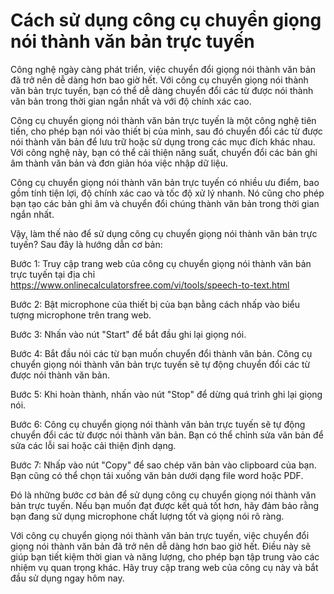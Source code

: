 Cách sử dụng công cụ chuyển giọng nói thành văn bản trực tuyến
==============================================================

Công nghệ ngày càng phát triển, việc chuyển đổi giọng nói thành văn bản đã trở nên dễ dàng hơn bao giờ hết. Với công cụ chuyển giọng nói thành văn bản trực tuyến, bạn có thể dễ dàng chuyển đổi các từ được nói thành văn bản trong thời gian ngắn nhất và với độ chính xác cao.

Công cụ chuyển giọng nói thành văn bản trực tuyến là một công nghệ tiên tiến, cho phép bạn nói vào thiết bị của mình, sau đó chuyển đổi các từ được nói thành văn bản để lưu trữ hoặc sử dụng trong các mục đích khác nhau. Với công nghệ này, bạn có thể cải thiện năng suất, chuyển đổi các bản ghi âm thành văn bản và đơn giản hóa việc nhập dữ liệu.

Công cụ chuyển giọng nói thành văn bản trực tuyến có nhiều ưu điểm, bao gồm tính tiện lợi, độ chính xác cao và tốc độ xử lý nhanh. Nó cũng cho phép bạn tạo các bản ghi âm và chuyển đổi chúng thành văn bản trong thời gian ngắn nhất.

Vậy, làm thế nào để sử dụng công cụ chuyển giọng nói thành văn bản trực tuyến? Sau đây là hướng dẫn cơ bản:

Bước 1: Truy cập trang web của công cụ chuyển giọng nói thành văn bản trực tuyến tại địa chỉ <https://www.onlinecalculatorsfree.com/vi/tools/speech-to-text.html>

Bước 2: Bật microphone của thiết bị của bạn bằng cách nhấp vào biểu tượng microphone trên trang web.

Bước 3: Nhấn vào nút "Start" để bắt đầu ghi lại giọng nói.

Bước 4: Bắt đầu nói các từ bạn muốn chuyển đổi thành văn bản. Công cụ chuyển giọng nói thành văn bản trực tuyến sẽ tự động chuyển đổi các từ được nói thành văn bản.

Bước 5: Khi hoàn thành, nhấn vào nút "Stop" để dừng quá trình ghi lại giọng nói.

Bước 6: Công cụ chuyển giọng nói thành văn bản trực tuyến sẽ tự động chuyển đổi các từ được nói thành văn bản. Bạn có thể chỉnh sửa văn bản để sửa các lỗi sai hoặc cải thiện định dạng.

Bước 7: Nhấp vào nút "Copy" để sao chép văn bản vào clipboard của bạn. Bạn cũng có thể chọn tải xuống văn bản dưới dạng file word hoặc PDF.

Đó là những bước cơ bản để sử dụng công cụ chuyển giọng nói thành văn bản trực tuyến. Nếu bạn muốn đạt được kết quả tốt hơn, hãy đảm bảo rằng bạn đang sử dụng microphone chất lượng tốt và giọng nói rõ ràng.

Với công cụ chuyển giọng nói thành văn bản trực tuyến, việc chuyển đổi giọng nói thành văn bản đã trở nên dễ dàng hơn bao giờ hết. Điều này sẽ giúp bạn tiết kiệm thời gian và năng lượng, cho phép bạn tập trung vào các nhiệm vụ quan trọng khác. Hãy truy cập trang web của công cụ này và bắt đầu sử dụng ngay hôm nay.